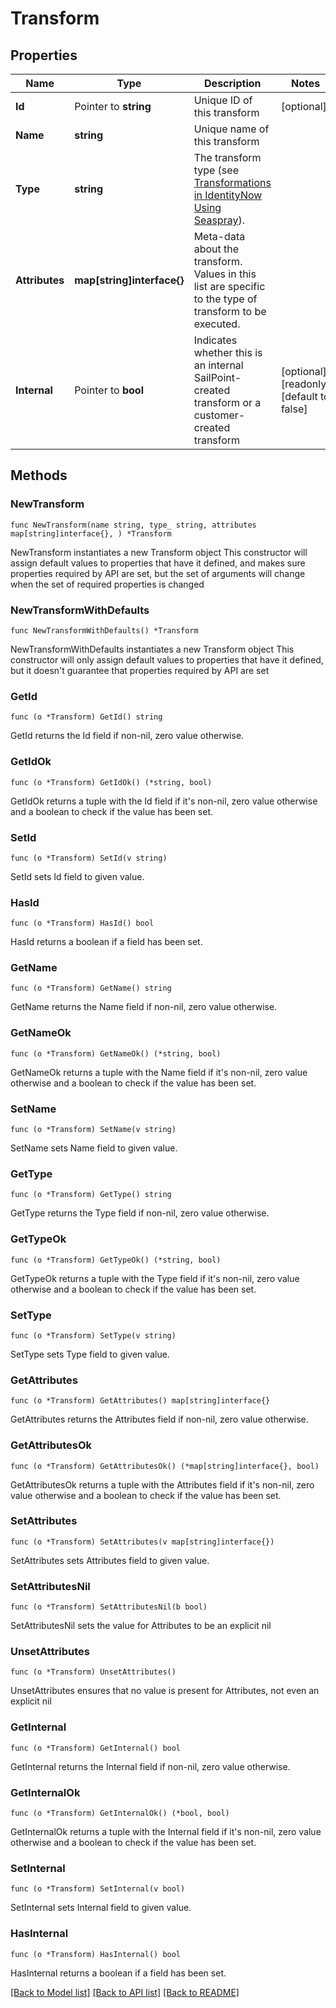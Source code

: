# Transform

## Properties

Name | Type | Description | Notes
------------ | ------------- | ------------- | -------------
**Id** | Pointer to **string** | Unique ID of this transform | [optional] 
**Name** | **string** | Unique name of this transform | 
**Type** | **string** | The transform type (see [Transformations in IdentityNow Using Seaspray](https://community.sailpoint.com/docs/DOC-4629)). | 
**Attributes** | **map[string]interface{}** | Meta-data about the transform. Values in this list are specific to the type of transform to be executed. | 
**Internal** | Pointer to **bool** | Indicates whether this is an internal SailPoint-created transform or a customer-created transform | [optional] [readonly] [default to false]

## Methods

### NewTransform

`func NewTransform(name string, type_ string, attributes map[string]interface{}, ) *Transform`

NewTransform instantiates a new Transform object
This constructor will assign default values to properties that have it defined,
and makes sure properties required by API are set, but the set of arguments
will change when the set of required properties is changed

### NewTransformWithDefaults

`func NewTransformWithDefaults() *Transform`

NewTransformWithDefaults instantiates a new Transform object
This constructor will only assign default values to properties that have it defined,
but it doesn't guarantee that properties required by API are set

### GetId

`func (o *Transform) GetId() string`

GetId returns the Id field if non-nil, zero value otherwise.

### GetIdOk

`func (o *Transform) GetIdOk() (*string, bool)`

GetIdOk returns a tuple with the Id field if it's non-nil, zero value otherwise
and a boolean to check if the value has been set.

### SetId

`func (o *Transform) SetId(v string)`

SetId sets Id field to given value.

### HasId

`func (o *Transform) HasId() bool`

HasId returns a boolean if a field has been set.

### GetName

`func (o *Transform) GetName() string`

GetName returns the Name field if non-nil, zero value otherwise.

### GetNameOk

`func (o *Transform) GetNameOk() (*string, bool)`

GetNameOk returns a tuple with the Name field if it's non-nil, zero value otherwise
and a boolean to check if the value has been set.

### SetName

`func (o *Transform) SetName(v string)`

SetName sets Name field to given value.


### GetType

`func (o *Transform) GetType() string`

GetType returns the Type field if non-nil, zero value otherwise.

### GetTypeOk

`func (o *Transform) GetTypeOk() (*string, bool)`

GetTypeOk returns a tuple with the Type field if it's non-nil, zero value otherwise
and a boolean to check if the value has been set.

### SetType

`func (o *Transform) SetType(v string)`

SetType sets Type field to given value.


### GetAttributes

`func (o *Transform) GetAttributes() map[string]interface{}`

GetAttributes returns the Attributes field if non-nil, zero value otherwise.

### GetAttributesOk

`func (o *Transform) GetAttributesOk() (*map[string]interface{}, bool)`

GetAttributesOk returns a tuple with the Attributes field if it's non-nil, zero value otherwise
and a boolean to check if the value has been set.

### SetAttributes

`func (o *Transform) SetAttributes(v map[string]interface{})`

SetAttributes sets Attributes field to given value.


### SetAttributesNil

`func (o *Transform) SetAttributesNil(b bool)`

 SetAttributesNil sets the value for Attributes to be an explicit nil

### UnsetAttributes
`func (o *Transform) UnsetAttributes()`

UnsetAttributes ensures that no value is present for Attributes, not even an explicit nil
### GetInternal

`func (o *Transform) GetInternal() bool`

GetInternal returns the Internal field if non-nil, zero value otherwise.

### GetInternalOk

`func (o *Transform) GetInternalOk() (*bool, bool)`

GetInternalOk returns a tuple with the Internal field if it's non-nil, zero value otherwise
and a boolean to check if the value has been set.

### SetInternal

`func (o *Transform) SetInternal(v bool)`

SetInternal sets Internal field to given value.

### HasInternal

`func (o *Transform) HasInternal() bool`

HasInternal returns a boolean if a field has been set.


[[Back to Model list]](../README.md#documentation-for-models) [[Back to API list]](../README.md#documentation-for-api-endpoints) [[Back to README]](../README.md)


